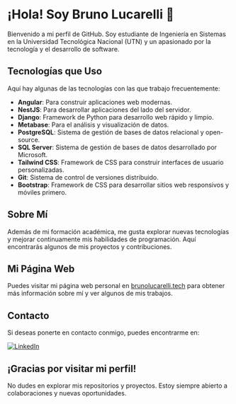 # ¡Hola! Soy Bruno Lucarelli 👋

Bienvenido a mi perfil de GitHub. Soy estudiante de Ingeniería en Sistemas en la Universidad Tecnológica Nacional (UTN) y un apasionado por la tecnología y el desarrollo de software.

## Tecnologías que Uso

Aquí hay algunas de las tecnologías con las que trabajo frecuentemente:

- **Angular**: Para construir aplicaciones web modernas.
- **NestJS**: Para desarrollar aplicaciones del lado del servidor.
- **Django**: Framework de Python para desarrollo web rápido y limpio.
- **Metabase**: Para el análisis y visualización de datos.
- **PostgreSQL**: Sistema de gestión de bases de datos relacional y open-source.
- **SQL Server**: Sistema de gestión de bases de datos desarrollado por Microsoft.
- **Tailwind CSS**: Framework de CSS para construir interfaces de usuario personalizadas.
- **Git**: Sistema de control de versiones distribuido.
- **Bootstrap**: Framework de CSS para desarrollar sitios web responsivos y móviles primero.

## Sobre Mí

Además de mi formación académica, me gusta explorar nuevas tecnologías y mejorar continuamente mis habilidades de programación. Aquí encontrarás algunos de mis proyectos y contribuciones.

## Mi Página Web

Puedes visitar mi página web personal en [brunolucarelli.tech](http://brunolucarelli.tech) para obtener más información sobre mí y ver algunos de mis trabajos.

## Contacto

Si deseas ponerte en contacto conmigo, puedes encontrarme en:

[![LinkedIn](https://img.shields.io/badge/LinkedIn-0077B5?style=for-the-badge&logo=linkedin&logoColor=white)](https://www.linkedin.com/in/bruno-lucarelli5/)

## ¡Gracias por visitar mi perfil!

No dudes en explorar mis repositorios y proyectos. Estoy siempre abierto a colaboraciones y nuevas oportunidades.
